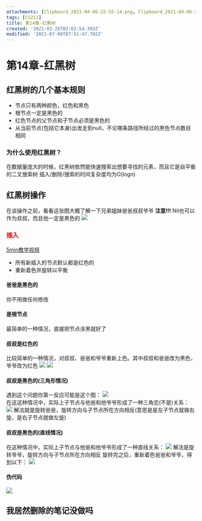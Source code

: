 ```yaml
---
attachments: [Clipboard_2021-04-06-22-55-14.png, Clipboard_2021-04-06-23-01-59.png, Clipboard_2021-04-06-23-02-23.png, Clipboard_2021-04-06-23-04-48.png, Clipboard_2021-04-06-23-07-51.png, Clipboard_2021-04-06-23-17-45.png, Clipboard_2021-04-06-23-21-15.png, Clipboard_2021-04-06-23-40-02.png]
tags: [CS211]
title: 第14章-红黑树
created: '2021-03-25T03:02:54.393Z'
modified: '2021-07-06T07:51:47.702Z'
---
```


# 第14章-红黑树
## 红黑树的几个基本规则
- 节点只有两种颜色，红色和黑色
- 根节点一定是黑色的
- 红色节点的父节点和子节点必须是黑色的
- 从当前节点(包括它本身)出发走到null，不论哪条路径所经过的黑色节点数目相同
### 为什么使用红黑树？
在数据量庞大的时候，红黑树依然能快速搜索出想要寻找的元素，而且它是自平衡的二叉搜索树
插入/删除/搜索的时间复杂度均为O(logn)

## 红黑树操作
在谈操作之前，看看这张图大概了解一下兄弟姐妹爸爸叔叔爷爷
**注意!!!**
Nil也可以作为叔叔，而且他一定是黑色的
![](@attachment/Clipboard_2021-04-06-22-55-14.png)

### <font color="red">插入</font>
<a href="https://www.youtube.com/watch?v=5IBxA-bZZH8">5min教学视频</a>
- 所有新插入的节点默认都是红色的
- 重新着色并旋转以平衡
#### 爸爸是黑色的
你不用做任何修改

#### 是根节点
最简单的一种情况，直接把节点涂黑就好了

#### 叔叔是红色的
比较简单的一种情况，对叔叔、爸爸和爷爷重新上色。其中叔叔和爸爸改为黑色，爷爷改为红色
![](@attachment/Clipboard_2021-04-06-23-01-59.png)    ![](@attachment/Clipboard_2021-04-06-23-02-23.png)

#### 叔叔是黑色的(三角形情况)
遇到这个问题你第一反应可能是这个图：
![](@attachment/Clipboard_2021-04-06-23-04-48.png)    
在这这种情况中，实际上子节点与他爸和他爷爷形成了一种三角恋(不是)关系：
![](@attachment/Clipboard_2021-04-06-23-07-51.png)
解法就是旋转爸爸，旋转方向与子节点所在方向相反(意思是是左子节点就做右旋，是右子节点就做左旋)

#### 叔叔是黑色的(直线情况)
在这种情况中，实际上子节点与他爸和他爷爷形成了一种直线关系：
![](@attachment/Clipboard_2021-04-06-23-17-45.png)
解法是旋转爷爷，旋转方向与子节点所在方向相反
旋转完之后，重新着色爸爸和爷爷，得到以下：
![](@attachment/Clipboard_2021-04-06-23-21-15.png)

#### 伪代码
![](@attachment/Clipboard_2021-04-06-23-40-02.png)


## 我居然删除的笔记没做吗
















